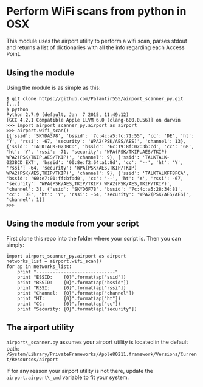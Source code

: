 Perform WiFi scans from python in OSX
=====================================

This module uses the airport utility to perform a wifi scan, parses stdout and
returns a list of dictionaries with all the info regarding each Access Point.

## Using the module

Using the module is as simple as this:

```
$ git clone https://github.com/Palantir555/airport_scanner_py.git
[...]
$ python
Python 2.7.9 (default, Jan  7 2015, 11:49:12)
[GCC 4.2.1 Compatible Apple LLVM 6.0 (clang-600.0.56)] on darwin
>>> import airport_scanner_py.airport as airport
>>> airport.wifi_scan()
[{'ssid': 'SKYDA378', 'bssid': '7c:4c:a5:fc:71:55', 'cc': 'DE', 'ht': 'Y', 'rssi': -67, 'security': 'WPA2(PSK/AES/AES)', 'channel': 13}, {'ssid': 'TALKTALK-023BCD', 'bssid': '6c:19:8f:02:3b:cd', 'cc': 'GB', 'ht': 'Y', 'rssi': -71, 'security': 'WPA(PSK/TKIP,AES/TKIP) WPA2(PSK/TKIP,AES/TKIP)', 'channel': 9}, {'ssid': 'TALKTALK-023BCD_EXT', 'bssid': '00:8e:f2:64:a1:8d', 'cc': '--', 'ht': 'Y', 'rssi': -64, 'security': 'WPA(PSK/AES,TKIP/TKIP) WPA2(PSK/AES,TKIP/TKIP)', 'channel': 9}, {'ssid': 'TALKTALKFFBFCA', 'bssid': '60:e7:01:ff:bf:d0', 'cc': '--', 'ht': 'Y', 'rssi': -67, 'security': 'WPA(PSK/AES,TKIP/TKIP) WPA2(PSK/AES,TKIP/TKIP)', 'channel': 3}, {'ssid': 'SKYD6F7B', 'bssid': '7c:4c:a5:28:34:81', 'cc': 'DE', 'ht': 'Y', 'rssi': -64, 'security': 'WPA2(PSK/AES/AES)', 'channel': 1}]
>>>
```

## Using the module from your script

First clone this repo into the folder where your script is. Then you can simply:

```
import airport_scanner_py.airport as airport
networks_list = airport.wifi_scan()
for ap in networks_list:
    print "-----------------------------"
    print "ESSID:    {0}".format(ap["ssid"])
    print "BSSID:    {0}".format(ap["bssid"])
    print "RSSI:     {0}".format(ap["rssi"])
    print "Channel:  {0}".format(ap["channel"])
    print "HT:       {0}".format(ap["ht"])
    print "CC:       {0}".format(ap["cc"])
    print "Security: {0}".format(ap["security"])
```

## The airport utility

`airport\_scanner.py` assumes your airport utility is located in the default path:
`/System/Library/PrivateFrameworks/Apple80211.framework/Versions/Current/Resources/airport`

If for any reason your airport utility is not there, update the
`airport.airport\_cmd` variable to fit your system.
